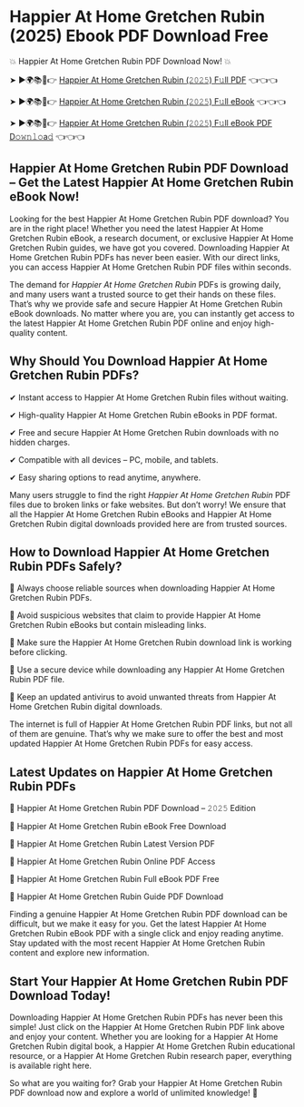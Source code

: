 # Happier At Home Gretchen Rubin (2025) Ebook PDF Download Free

💥 Happier At Home Gretchen Rubin PDF Download Now! 💥

➤ ►🌍📚📱👉 [Happier At Home Gretchen Rubin (𝟸𝟶𝟸𝟻) F𝚞ll PDF](https://getpdf.xyz/happier-at-home-gretchen-rubin) 👈👈👈


➤ ►🌍📚📱👉 [Happier At Home Gretchen Rubin (𝟸𝟶𝟸𝟻) F𝚞ll eBook](https://getpdf.xyz/happier-at-home-gretchen-rubin) 👈👈👈


➤ ►🌍📚📱👉 [Happier At Home Gretchen Rubin (𝟸𝟶𝟸𝟻) F𝚞ll eBook PDF D𝚘𝚠𝚗𝚕𝚘a𝚍](https://getpdf.xyz/happier-at-home-gretchen-rubin) 👈👈👈


## Happier At Home Gretchen Rubin PDF Download – Get the Latest Happier At Home Gretchen Rubin eBook Now!

Looking for the best Happier At Home Gretchen Rubin PDF download? You are in the right place! Whether you need the latest Happier At Home Gretchen Rubin eBook, a research document, or exclusive Happier At Home Gretchen Rubin guides, we have got you covered. Downloading Happier At Home Gretchen Rubin PDFs has never been easier. With our direct links, you can access Happier At Home Gretchen Rubin PDF files within seconds.

The demand for *Happier At Home Gretchen Rubin* PDFs is growing daily, and many users want a trusted source to get their hands on these files. That’s why we provide safe and secure Happier At Home Gretchen Rubin eBook downloads. No matter where you are, you can instantly get access to the latest Happier At Home Gretchen Rubin PDF online and enjoy high-quality content.

## Why Should You Download Happier At Home Gretchen Rubin PDFs?

✔ Instant access to Happier At Home Gretchen Rubin files without waiting.

✔ High-quality Happier At Home Gretchen Rubin eBooks in PDF format.

✔ Free and secure Happier At Home Gretchen Rubin downloads with no hidden charges.

✔ Compatible with all devices – PC, mobile, and tablets.

✔ Easy sharing options to read anytime, anywhere.

Many users struggle to find the right *Happier At Home Gretchen Rubin* PDF files due to broken links or fake websites. But don’t worry! We ensure that all the Happier At Home Gretchen Rubin eBooks and Happier At Home Gretchen Rubin digital downloads provided here are from trusted sources.

## How to Download Happier At Home Gretchen Rubin PDFs Safely?

📌 Always choose reliable sources when downloading Happier At Home Gretchen Rubin PDFs.

📌 Avoid suspicious websites that claim to provide Happier At Home Gretchen Rubin eBooks but contain misleading links.

📌 Make sure the Happier At Home Gretchen Rubin download link is working before clicking.

📌 Use a secure device while downloading any Happier At Home Gretchen Rubin PDF file.

📌 Keep an updated antivirus to avoid unwanted threats from Happier At Home Gretchen Rubin digital downloads.

The internet is full of Happier At Home Gretchen Rubin PDF links, but not all of them are genuine. That’s why we make sure to offer the best and most updated Happier At Home Gretchen Rubin PDFs for easy access.

## Latest Updates on Happier At Home Gretchen Rubin PDFs

🔹 Happier At Home Gretchen Rubin PDF Download – 𝟸𝟶𝟸𝟻 Edition

🔹 Happier At Home Gretchen Rubin eBook Free Download

🔹 Happier At Home Gretchen Rubin Latest Version PDF

🔹 Happier At Home Gretchen Rubin Online PDF Access

🔹 Happier At Home Gretchen Rubin Full eBook PDF Free

🔹 Happier At Home Gretchen Rubin Guide PDF Download

Finding a genuine Happier At Home Gretchen Rubin PDF download can be difficult, but we make it easy for you. Get the latest Happier At Home Gretchen Rubin eBook PDF with a single click and enjoy reading anytime. Stay updated with the most recent Happier At Home Gretchen Rubin content and explore new information.

## Start Your Happier At Home Gretchen Rubin PDF Download Today!

Downloading Happier At Home Gretchen Rubin PDFs has never been this simple! Just click on the Happier At Home Gretchen Rubin PDF link above and enjoy your content. Whether you are looking for a Happier At Home Gretchen Rubin digital book, a Happier At Home Gretchen Rubin educational resource, or a Happier At Home Gretchen Rubin research paper, everything is available right here.

So what are you waiting for? Grab your Happier At Home Gretchen Rubin PDF download now and explore a world of unlimited knowledge! 🚀